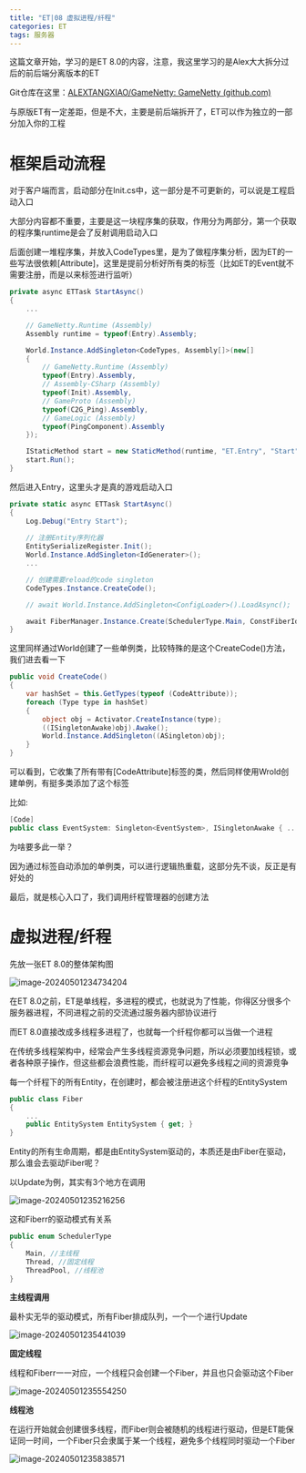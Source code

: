 ```yaml
---
title: "ET|08 虚拟进程/纤程"
categories: ET
tags: 服务器
---
```


这篇文章开始，学习的是ET 8.0的内容，注意，我这里学习的是Alex大大拆分过后的前后端分离版本的ET

Git仓库在这里：[ALEXTANGXIAO/GameNetty: GameNetty (github.com)](https://github.com/ALEXTANGXIAO/GameNetty)

与原版ET有一定差距，但是不大，主要是前后端拆开了，ET可以作为独立的一部分加入你的工程

# 框架启动流程

对于客户端而言，启动部分在Init.cs中，这一部分是不可更新的，可以说是工程启动入口

大部分内容都不重要，主要是这一块程序集的获取，作用分为两部分，第一个获取的程序集runtime是会了反射调用启动入口

后面创建一堆程序集，并放入CodeTypes里，是为了做程序集分析，因为ET的一些写法很依赖[Attribute]，这里是提前分析好所有类的标签（比如ET的Event就不需要注册，而是以来标签进行监听）

```c#
private async ETTask StartAsync()
{
    ...

    // GameNetty.Runtime (Assembly)
    Assembly runtime = typeof(Entry).Assembly;

    World.Instance.AddSingleton<CodeTypes, Assembly[]>(new[]
    {
        // GameNetty.Runtime (Assembly)
        typeof(Entry).Assembly,
        // Assembly-CSharp (Assembly)
        typeof(Init).Assembly,
        // GameProto (Assembly)
        typeof(C2G_Ping).Assembly,
        // GameLogic (Assembly)
        typeof(PingComponent).Assembly
    });

    IStaticMethod start = new StaticMethod(runtime, "ET.Entry", "Start");
    start.Run();
}
```

然后进入Entry，这里头才是真的游戏启动入口

```c#
private static async ETTask StartAsync()
{
    Log.Debug("Entry Start");
    
    // 注册Entity序列化器
    EntitySerializeRegister.Init();
    World.Instance.AddSingleton<IdGenerater>();
    ...

    // 创建需要reload的code singleton
    CodeTypes.Instance.CreateCode();

    // await World.Instance.AddSingleton<ConfigLoader>().LoadAsync();

    await FiberManager.Instance.Create(SchedulerType.Main, ConstFiberId.Main, 0, SceneType.Main, "");
}
```

这里同样通过World创建了一些单例类，比较特殊的是这个CreateCode()方法，我们进去看一下

```c#
public void CreateCode()
{
    var hashSet = this.GetTypes(typeof (CodeAttribute));
    foreach (Type type in hashSet)
    {
        object obj = Activator.CreateInstance(type);
        ((ISingletonAwake)obj).Awake();
        World.Instance.AddSingleton((ASingleton)obj);
    }
}
```

可以看到，它收集了所有带有[CodeAttribute]标签的类，然后同样使用Wrold创建单例，有挺多类添加了这个标签

比如:

```c#
[Code]
public class EventSystem: Singleton<EventSystem>, ISingletonAwake { ... }
```

为啥要多此一举？

因为通过标签自动添加的单例类，可以进行逻辑热重载，这部分先不谈，反正是有好处的

最后，就是核心入口了，我们调用纤程管理器的创建方法

# 虚拟进程/纤程

先放一张ET 8.0的整体架构图

![image-20240501234734204](https://cdn.jsdelivr.net/gh/Gasskin/CloudImg/image-20240501234734204.png)

在ET 8.0之前，ET是单线程，多进程的模式，也就说为了性能，你得区分很多个服务器进程，不同进程之前的交流通过服务器内部协议进行

而ET 8.0直接改成多线程多进程了，也就每一个纤程你都可以当做一个进程

在传统多线程架构中，经常会产生多线程资源竞争问题，所以必须要加线程锁，或者各种原子操作，但这些都会浪费性能，而纤程可以避免多线程之间的资源竞争

每一个纤程下的所有Entity，在创建时，都会被注册进这个纤程的EntitySystem

```c#
public class Fiber
{
    ...
    public EntitySystem EntitySystem { get; }
}
```

Entity的所有生命周期，都是由EntitySystem驱动的，本质还是由Fiber在驱动，那么谁会去驱动Fiber呢？

以Update为例，其实有3个地方在调用

![image-20240501235216256](https://cdn.jsdelivr.net/gh/Gasskin/CloudImg/image-20240501235216256.png)

这和Fiberr的驱动模式有关系

```c#
public enum SchedulerType
{
    Main, //主线程
    Thread, //固定线程
    ThreadPool, //线程池
}
```

**主线程调用**

最朴实无华的驱动模式，所有Fiber排成队列，一个一个进行Update

![image-20240501235441039](https://cdn.jsdelivr.net/gh/Gasskin/CloudImg/image-20240501235441039.png)

**固定线程**

线程和Fiberr一一对应，一个线程只会创建一个Fiber，并且也只会驱动这个Fiber

![image-20240501235554250](https://cdn.jsdelivr.net/gh/Gasskin/CloudImg/image-20240501235554250.png)

**线程池**

在运行开始就会创建很多线程，而Fiber则会被随机的线程进行驱动，但是ET能保证同一时间，一个Fiber只会隶属于某一个线程，避免多个线程同时驱动一个Fiber

![image-20240501235838571](https://cdn.jsdelivr.net/gh/Gasskin/CloudImg/image-20240501235838571.png)